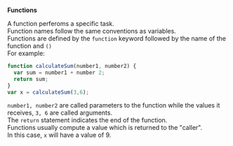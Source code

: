 <b>Functions</b>


A function perferoms a specific task.  
Function names follow the same conventions as variables.  
Functions are defined by the `function` keyword followed by the name of the function and `()`  
For example: 
```javascript 
function calculateSum(number1, number2) {
  var sum = number1 + number 2;
  return sum;
}
var x = calculateSum(3,6);
```
`number1, number2` are called parameters to the function while the values it receives, `3, 6` are called arguments.  
The `return` statement indicates the end of the function.  
Functions usually compute a value which is returned to the "caller".  
In this case, `x` will have a value of 9.



